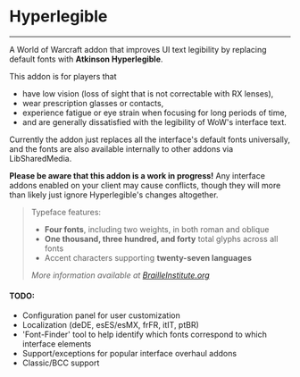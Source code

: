 # Hyperlegible
---
A World of Warcraft addon that improves UI text legibility by replacing default fonts with **Atkinson Hyperlegible**.

This addon is for players that 
* have low vision (loss of sight that is not correctable with RX lenses),
* wear prescription glasses or contacts,
* experience fatigue or eye strain when focusing for long periods of time,
* and are generally dissatisfied with the legibility of WoW's interface text.

Currently the addon just replaces all the interface's default fonts universally, and the fonts are also available internally to other addons via LibSharedMedia.

**Please be aware that this addon is a work in progress!** Any interface addons enabled on your client may cause conflicts, though they will more than likely just ignore Hyperlegible's changes altogether. 

>Typeface features:
>* **Four fonts**, including two weights, in both roman and oblique
>* **One thousand, three hundred, and forty** total glyphs across all fonts
>* Accent characters supporting **twenty-seven languages**
>
> *More information available at [BrailleInstitute.org](https://brailleinstitute.org/freefont)*

#### TODO:
* Configuration panel for user customization
* Localization (deDE, esES/esMX, frFR, itIT, ptBR)
* 'Font-Finder' tool to help identify which fonts correspond to which interface elements
* Support/exceptions for popular interface overhaul addons
* Classic/BCC support
